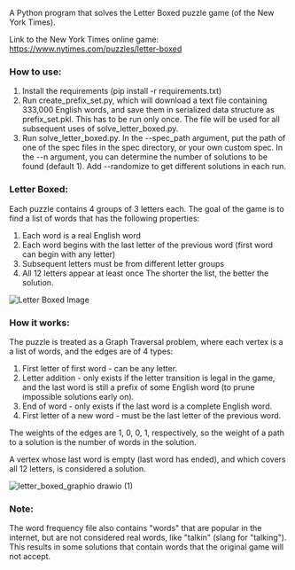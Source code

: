 A Python program that solves the Letter Boxed puzzle game (of the New York Times).

Link to the New York Times online game: https://www.nytimes.com/puzzles/letter-boxed

### How to use:
1. Install the requirements (pip install -r requirements.txt)
2. Run create_prefix_set.py, which will download a text file containing 333,000 English words, and save them in serialized data structure as prefix_set.pkl.
   This has to be run only once. The file will be used for all subsequent uses of solve_letter_boxed.py.
3. Run solve_letter_boxed.py.
   In the --spec_path argument, put the path of one of the spec files in the spec directory, or your own custom spec.
   In the --n argument, you can determine the number of solutions to be found (default 1).
   Add --randomize to get different solutions in each run.

### Letter Boxed:
Each puzzle contains 4 groups of 3 letters each.
The goal of the game is to find a list of words that has the following properties:
1. Each word is a real English word
2. Each word begins with the last letter of the previous word (first word can begin with any letter)
3. Subsequent letters must be from different letter groups
4. All 12 letters appear at least once
The shorter the list, the better the solution.
   
![Letter Boxed Image](https://upload.wikimedia.org/wikipedia/en/3/3e/NY_Times_Letter_Boxed.png)

### How it works:
The puzzle is treated as a Graph Traversal problem, where each vertex is a a list of words, and the edges are of 4 types:
1. First letter of first word - can be any letter.
2. Letter addition - only exists if the letter transition is legal in the game, and the last word is still a prefix of some English word (to prune impossible solutions early on).
3. End of word - only exists if the last word is a complete English word.
4. First letter of a new word - must be the last letter of the previous word.

The weights of the edges are 1, 0, 0, 1, respectively, so the weight of a path to a solution is the number of words in the solution.

A vertex whose last word is empty (last word has ended), and which covers all 12 letters, is considered a solution.

![letter_boxed_graphio drawio (1)](https://github.com/user-attachments/assets/e509ea8f-a76b-40df-88ee-6d19c952d19c)

### Note:
The word frequency file also contains "words" that are popular in the internet, but are not considered real words, like "talkin" (slang for "talking"). This results in some solutions that contain words that the original game will not accept.
